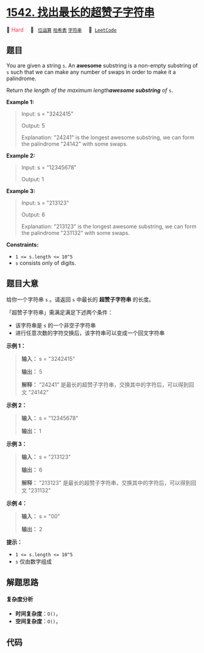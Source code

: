 # [1542. 找出最长的超赞子字符串](https://leetcode.com/problems/find-longest-awesome-substring)

🔴 <font color=#ff334b>Hard</font>&emsp; 🔖&ensp; [`位运算`](/outline/tag/bit-manipulation.md) [`哈希表`](/outline/tag/hash-table.md) [`字符串`](/outline/tag/string.md)&emsp; 🔗&ensp;[`LeetCode`](https://leetcode.com/problems/find-longest-awesome-substring)

## 题目

You are given a string `s`. An **awesome** substring is a non-empty substring
of `s` such that we can make any number of swaps in order to make it a
palindrome.

Return _the length of the maximum length**awesome substring** of_ `s`.



**Example 1:**

> Input: s = "3242415"
> 
> Output: 5
> 
> Explanation: "24241" is the longest awesome substring, we can form the palindrome "24142" with some swaps.

**Example 2:**

> Input: s = "12345678"
> 
> Output: 1

**Example 3:**

> Input: s = "213123"
> 
> Output: 6
> 
> Explanation: "213123" is the longest awesome substring, we can form the palindrome "231132" with some swaps.

**Constraints:**

  * `1 <= s.length <= 10^5`
  * `s` consists only of digits.


## 题目大意

给你一个字符串 `s` 。请返回 `s` 中最长的 **超赞子字符串** 的长度。

「超赞子字符串」需满足满足下述两个条件：

  * 该字符串是 `s` 的一个非空子字符串
  * 进行任意次数的字符交换后，该字符串可以变成一个回文字符串



**示例 1：**

> 
> 
> 
> 
> 
> **输入：** s = "3242415"
> 
> **输出：** 5
> 
> **解释：** "24241" 是最长的超赞子字符串，交换其中的字符后，可以得到回文 "24142"
> 
> 

**示例 2：**

> 
> 
> 
> 
> 
> **输入：** s = "12345678"
> 
> **输出：** 1
> 
> 

**示例 3：**

> 
> 
> 
> 
> 
> **输入：** s = "213123"
> 
> **输出：** 6
> 
> **解释：** "213123" 是最长的超赞子字符串，交换其中的字符后，可以得到回文 "231132"
> 
> 

**示例 4：**

> 
> 
> 
> 
> 
> **输入：** s = "00"
> 
> **输出：** 2
> 
> 



**提示：**

  * `1 <= s.length <= 10^5`
  * `s` 仅由数字组成


## 解题思路

#### 复杂度分析

- **时间复杂度**：`O()`，
- **空间复杂度**：`O()`，

## 代码

```javascript

```